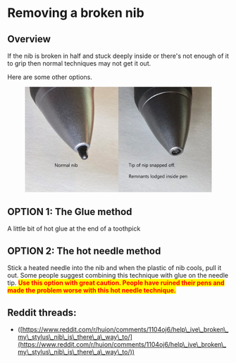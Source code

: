 # Removing a broken nib

## Overview

If the nib is broken in half and stuck deeply inside or there's not enough of it to grip then normal techniques may not get it out.&#x20;

Here are some other options.&#x20;

<figure><img src="../../.gitbook/assets/Slide_20240510_132641.jpg" alt="" width="563"><figcaption></figcaption></figure>

## OPTION 1: The Glue method

A little bit of hot glue at the end of a toothpick

## OPTION 2: The hot needle method

Stick a heated needle into the nib and when the plastic of nib cools, pull it out. Some people suggest combining this technique with glue on the needle tip. <mark style="color:red;">**Use this option with great caution. People have ruined their pens and made the problem worse with this hot needle technique.**</mark>

## Reddit threads:

* ([https://www.reddit.com/r/huion/comments/1104oj6/help\_ive\_broken\_my\_stylus\_nib\_is\_there\_a\_way\_to/](https://www.reddit.com/r/huion/comments/1104oj6/help\_ive\_broken\_my\_stylus\_nib\_is\_there\_a\_way\_to/))
